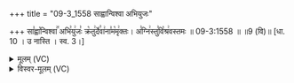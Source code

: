 +++
title = "09-3_1558 साह्वान्विश्वा अभियुजः"

+++
सा꣣ह्वा꣡न्विश्वा꣢꣯ अभि꣣यु꣢जः꣣ क्र꣡तु꣢र्दे꣣वा꣢ना꣣म꣡मृ꣢क्तः। अ꣣ग्नि꣢स्तु꣣वि꣡श्र꣢वस्तमः ॥ 09-3:1558 ॥ ॥9 (वि)॥ [धा. 10 । उ नास्ति । स्व. 3।]

<details><summary>मूलम् (VC)</summary>

सा꣣ह्वा꣡न्विश्वा꣢꣯ अभि꣣यु꣢जः꣣ क्र꣡तु꣢र्दे꣣वा꣢ना꣣म꣡मृ꣢क्तः । अ꣣ग्नि꣢स्तु꣣वि꣡श्र꣢वस्तमः ॥१५५८॥
</details>

<details><summary>विस्वर-मूलम् (VC)</summary>

साह्वान्विश्वा अभियुजः क्रतुर्देवानाममृक्तः । अग्निस्तुविश्रवस्तमः ॥१५५८॥
</details>
